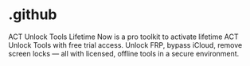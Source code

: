 # .github
ACT Unlock Tools Lifetime Now is a pro toolkit to activate lifetime ACT Unlock Tools with free trial access. Unlock FRP, bypass iCloud, remove screen locks — all with licensed, offline tools in a secure environment.
